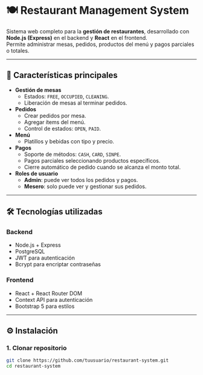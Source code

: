 # 🍽️ Restaurant Management System

Sistema web completo para la **gestión de restaurantes**, desarrollado con **Node.js (Express)** en el backend y **React** en el frontend.  
Permite administrar mesas, pedidos, productos del menú y pagos parciales o totales.

---

## 📌 Características principales

- **Gestión de mesas**
  - Estados: `FREE`, `OCCUPIED`, `CLEANING`.
  - Liberación de mesas al terminar pedidos.
- **Pedidos**
  - Crear pedidos por mesa.
  - Agregar ítems del menú.
  - Control de estados: `OPEN`, `PAID`.
- **Menú**
  - Platillos y bebidas con tipo y precio.
- **Pagos**
  - Soporte de métodos: `CASH`, `CARD`, `SINPE`.
  - Pagos parciales seleccionando productos específicos.
  - Cierre automático de pedido cuando se alcanza el monto total.
- **Roles de usuario**
  - **Admin**: puede ver todos los pedidos y pagos.
  - **Mesero**: solo puede ver y gestionar sus pedidos.

---

## 🛠️ Tecnologías utilizadas

### Backend
- Node.js + Express
- PostgreSQL
- JWT para autenticación
- Bcrypt para encriptar contraseñas

### Frontend
- React + React Router DOM
- Context API para autenticación
- Bootstrap 5 para estilos

---

## ⚙️ Instalación

### 1. Clonar repositorio
```bash
git clone https://github.com/tuusuario/restaurant-system.git
cd restaurant-system
